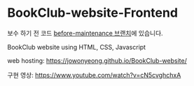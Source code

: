 # BookClub-website-Frontend

보수 하기 전 코드 [before-maintenance 브랜치](https://github.com/JoWonYeong/BookClub-website/tree/before-maintenance)에 있습니다.

BookClub website using HTML, CSS, Javascript

web hosting: https://jowonyeong.github.io/BookClub-website/

구현 영상: https://www.youtube.com/watch?v=cN5cvghchxA
